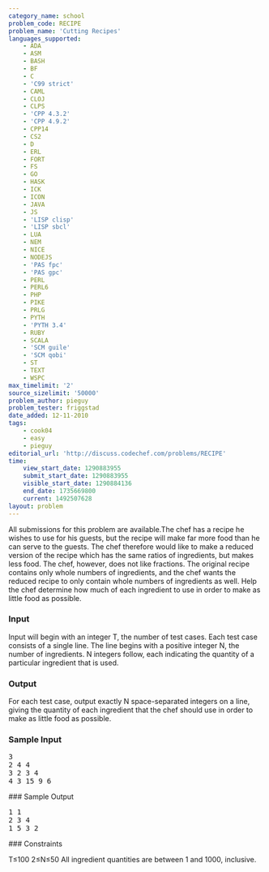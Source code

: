 ```yaml
---
category_name: school
problem_code: RECIPE
problem_name: 'Cutting Recipes'
languages_supported:
    - ADA
    - ASM
    - BASH
    - BF
    - C
    - 'C99 strict'
    - CAML
    - CLOJ
    - CLPS
    - 'CPP 4.3.2'
    - 'CPP 4.9.2'
    - CPP14
    - CS2
    - D
    - ERL
    - FORT
    - FS
    - GO
    - HASK
    - ICK
    - ICON
    - JAVA
    - JS
    - 'LISP clisp'
    - 'LISP sbcl'
    - LUA
    - NEM
    - NICE
    - NODEJS
    - 'PAS fpc'
    - 'PAS gpc'
    - PERL
    - PERL6
    - PHP
    - PIKE
    - PRLG
    - PYTH
    - 'PYTH 3.4'
    - RUBY
    - SCALA
    - 'SCM guile'
    - 'SCM qobi'
    - ST
    - TEXT
    - WSPC
max_timelimit: '2'
source_sizelimit: '50000'
problem_author: pieguy
problem_tester: friggstad
date_added: 12-11-2010
tags:
    - cook04
    - easy
    - pieguy
editorial_url: 'http://discuss.codechef.com/problems/RECIPE'
time:
    view_start_date: 1290883955
    submit_start_date: 1290883955
    visible_start_date: 1290884136
    end_date: 1735669800
    current: 1492507628
layout: problem
---
```

All submissions for this problem are available.The chef has a recipe he wishes to use for his guests, but the recipe will make far more food than he can serve to the guests. The chef therefore would like to make a reduced version of the recipe which has the same ratios of ingredients, but makes less food. The chef, however, does not like fractions. The original recipe contains only whole numbers of ingredients, and the chef wants the reduced recipe to only contain whole numbers of ingredients as well. Help the chef determine how much of each ingredient to use in order to make as little food as possible.

### Input

Input will begin with an integer T, the number of test cases. Each test case consists of a single line. The line begins with a positive integer N, the number of ingredients. N integers follow, each indicating the quantity of a particular ingredient that is used.

### Output

For each test case, output exactly N space-separated integers on a line, giving the quantity of each ingredient that the chef should use in order to make as little food as possible.

### Sample Input

<pre>3
2 4 4
3 2 3 4
4 3 15 9 6
</pre>### Sample Output

<pre>1 1
2 3 4
1 5 3 2
</pre>### Constraints

T≤100
2≤N≤50
All ingredient quantities are between 1 and 1000, inclusive.
